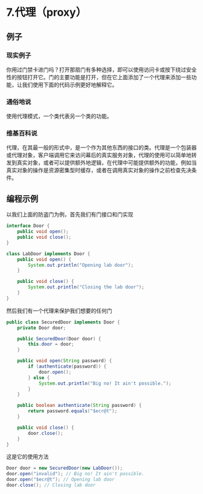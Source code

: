 # 7.代理（proxy）

## 例子

### 现实例子

你用过门禁卡进门吗？打开那扇门有多种选择，即可以使用访问卡或按下绕过安全性的按钮打开它。门的主要功能是打开，但在它上面添加了一个代理来添加一些功能，让我们使用下面的代码示例更好地解释它。

### 通俗地说

使用代理模式，一个类代表另一个类的功能。

### 维基百科说

代理，在其最一般的形式中，是一个作为其他东西的接口的类。代理是一个包装器或代理对象，客户端调用它来访问幕后的真实服务对象，代理的使用可以简单地转发到真实对象，或者可以提供额外地逻辑，在代理中可能提供额外的功能，例如当真实对象的操作是资源密集型时缓存，或者在调用真实对象的操作之前检查先决条件。

## 编程示例

以我们上面的防盗门为例，首先我们有门接口和门实现

```java
interface Door {
    public void open();
    public void close();
}

class LabDoor implements Door {
    public void open() {
        System.out.println("Opening lab door");
    }

    public void close() {
        System.out.println("Closing the lab door");
    }
}
```

然后我们有一个代理来保护我们想要的任何门

```java
public class SecuredDoor implements Door {
    private Door door;

    public SecuredDoor(Door door) {
        this.door = door;
    }

    public void open(String password) {
        if (authenticate(password)) {
            door.open();
        } else {
            System.out.println("Big no! It ain't possible.");
        }
    }

    public boolean authenticate(String password) {
        return password.equals("$ecr@t");
    }

    public void close() {
        door.close();
    }
}
```

这是它的使用方法

```java
Door door = new SecuredDoor(new LabDoor());
door.open("invalid"); // Big no! It ain't possible.
door.open("$ecr@t"); // Opening lab door
door.close(); // Closing lab door
```

